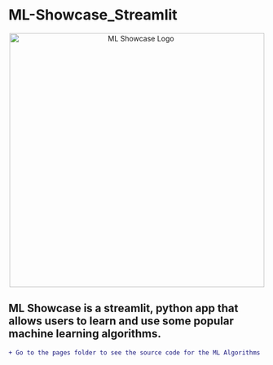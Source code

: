 # ML-Showcase_Streamlit

<p align="center">
    <img width="500" src="https://i.ibb.co/93zVG3q/logo-ml.png" alt="ML Showcase Logo">
</p>

<p align="center">
  <h2>ML Showcase is a streamlit, python app that allows users to learn and use some popular machine learning algorithms.</h2>
  
</p>

````diff
+ Go to the pages folder to see the source code for the ML Algorithms
````
